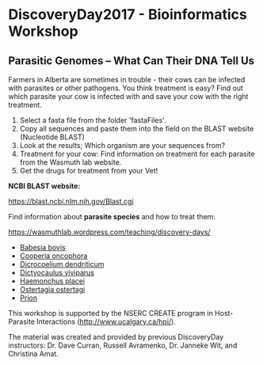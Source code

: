 # DiscoveryDay2017 - Bioinformatics Workshop

## Parasitic Genomes – What Can Their DNA Tell Us

Farmers in Alberta are sometimes in trouble - their cows can be infected with parasites or other pathogens. You think treatment is easy? 
Find out which parasite your cow is infected with and save your cow with the right treatment.


1. Select a fasta file from the folder 'fastaFiles'. 
2. Copy all sequences and paste them into the field on the BLAST website (Nucleotide BLAST)
3. Look at the results; Which organism are your sequences from? 
4. Treatment for your cow: Find information on treatment for each parasite from the Wasmuth lab website. 
5. Get the drugs for treatment from your Vet! 


**NCBI BLAST website:** 

https://blast.ncbi.nlm.nih.gov/Blast.cgi



Find information about **parasite species** and how to treat them: 

https://wasmuthlab.wordpress.com/teaching/discovery-days/

- [Babesia bovis](https://wasmuthlab.wordpress.com/teaching/discovery-days/babesia-bovis/)
- [Cooperia oncophora](https://wasmuthlab.wordpress.com/teaching/discovery-days/cooperia-oncophora/)
- [Dicrocoelium dendriticum](https://wasmuthlab.wordpress.com/teaching/discovery-days/dicrocoelium-dendriticum/)
- [Dictyocaulus viviparus](https://wasmuthlab.wordpress.com/teaching/discovery-days/dictyocaulus-viviparus/)
- [Haemonchus placei](https://wasmuthlab.wordpress.com/teaching/discovery-days/haemonchus-placei/)
- [Ostertagia ostertagi](https://wasmuthlab.wordpress.com/teaching/discovery-days/ostertagia-ostertagi/)
- [Prion](https://wasmuthlab.wordpress.com/teaching/discovery-days/prions/)

This workshop is supported by the NSERC CREATE program in Host-Parasite Interactions (http://www.ucalgary.ca/hpi/).

The material was created and provided by previous DiscoveryDay instructors:
Dr. Dave Curran, Russell Avramenko, Dr. Janneke Wit, and Christina Amat.  
